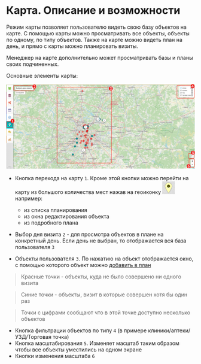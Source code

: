 # Карта. Описание и возможности

Режим карты позволяет пользователю видеть свою базу объектов на карте.
С помощью карты можно просматривать все объекты, объекты по одному, по типу объектов.
Также на карте можно видеть план на день, и прямо с карты можно планировать визиты.
 
Менеджер на карте дополнительно может просматривать базы и планы своих подчиненных.
 
 
Основные элементы карты:

![](../images/map.png)

- Кнопка перехода на карту `1`. 
Кроме этой кнопки можно перейти на карту из большого количества мест нажав на геоиконку ![](../images/map-icon-marker.png) например:

  - из списка планирования
  - из окна редактирования объекта
  - из подробного плана

- Выбор дня визита `2` - для просмотра объектов в плане на конкретный день. Если день не выбран, то отображается вся база пользователя `3`
- Объекты пользователя `3`. По нажатию на объект отображается окно, с помощью которого объект можно [добавить в план](map-planning.html)
> Красные точки - объекты, куда не было совершено ни одного визита

> Синие точки - объекты, визит в которые совершен хотя бы один раз

> Точки с цифрами сообщают что в этой точке доступно несколько объектов

- Кнопка фильтрации объектов по типу `4` (в примере клиники/аптеки/УЗД/Торговая точка)
- Кнопка масштабирования `5`. Изменяет масштаб таким образом чтобы все объекты уместились на одном экране
- Кнопки изменения масштаба `6`

